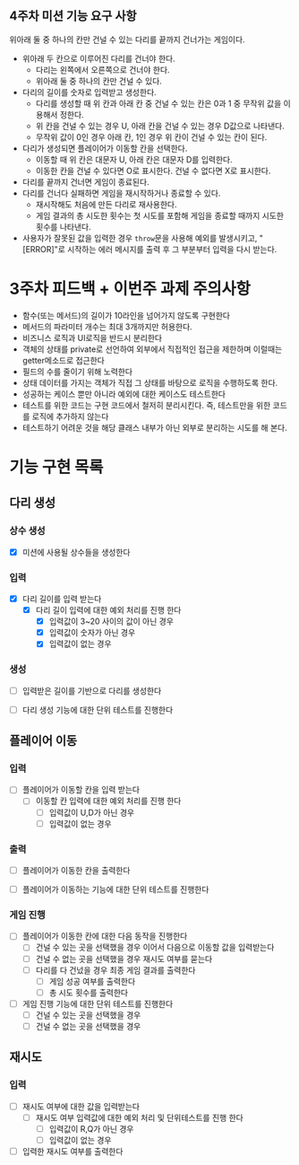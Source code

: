 ## 4주차 미션 기능 요구 사항

위아래 둘 중 하나의 칸만 건널 수 있는 다리를 끝까지 건너가는 게임이다.

- 위아래 두 칸으로 이루어진 다리를 건너야 한다.
  - 다리는 왼쪽에서 오른쪽으로 건너야 한다.
  - 위아래 둘 중 하나의 칸만 건널 수 있다.
- 다리의 길이를 숫자로 입력받고 생성한다.
  - 다리를 생성할 때 위 칸과 아래 칸 중 건널 수 있는 칸은 0과 1 중 무작위 값을 이용해서 정한다.
  - 위 칸을 건널 수 있는 경우 U, 아래 칸을 건널 수 있는 경우 D값으로 나타낸다.
  - 무작위 값이 0인 경우 아래 칸, 1인 경우 위 칸이 건널 수 있는 칸이 된다.
- 다리가 생성되면 플레이어가 이동할 칸을 선택한다.
  - 이동할 때 위 칸은 대문자 U, 아래 칸은 대문자 D를 입력한다.
  - 이동한 칸을 건널 수 있다면 O로 표시한다. 건널 수 없다면 X로 표시한다.
- 다리를 끝까지 건너면 게임이 종료된다.
- 다리를 건너다 실패하면 게임을 재시작하거나 종료할 수 있다.
  - 재시작해도 처음에 만든 다리로 재사용한다.
  - 게임 결과의 총 시도한 횟수는 첫 시도를 포함해 게임을 종료할 때까지 시도한 횟수를 나타낸다.
- 사용자가 잘못된 값을 입력한 경우 `throw`문을 사용해 예외를 발생시키고, "[ERROR]"로 시작하는 에러 메시지를 출력 후 그 부분부터 입력을 다시 받는다.


# 3주차 피드백 + 이번주 과제 주의사항
- 함수(또는 메서드)의 길이가 10라인을 넘어가지 않도록 구현한다
- 메서드의 파라미터 개수는 최대 3개까지만 허용한다.
- 비즈니스 로직과 UI로직을 반드시 분리한다
- 객체의 상태를  private로 선언하여 외부에서 직접적인 접근을 제한하며 이럴때는 getter메소드로 접근한다
- 필드의 수를 줄이기 위해 노력한다
- 상태 데이터를 가지는 객체가 직접 그 상태를 바탕으로 로직을 수행하도록 한다.
- 성공하는 케이스 뿐만 아니라 예외에 대한 케이스도 테스트한다
- 테스트를 위한 코드는 구현 코드에서 철저히 분리시킨다. 즉, 테스트만을 위한 코드를 로직에 추가하지 않는다
-  테스트하기 어려운 것을 해당 클래스 내부가 아닌 외부로 분리하는 시도를 해 본다.


# 기능 구현 목록


## 다리 생성


### 상수 생성

- [x] 미션에 사용될 상수들을 생성한다

### 입력

- [x] 다리 길이를 입력 받는다
    - [x] 다리 길이 입력에 대한 예외 처리를 진행 한다
        - [x] 입력값이 3~20 사이의 값이 아닌 경우
        - [x] 입력값이 숫자가 아닌 경우
        - [x] 입력값이 없는 경우

### 생성

- [ ] 입력받은 길이를 기반으로 다리를 생성한다

- [ ] 다리 생성 기능에 대한 단위 테스트를 진행한다

## 플레이어 이동

### 입력

- [ ] 플레이어가 이동할 칸을 입력 받는다
    - [ ] 이동할 칸 입력에 대한 예외 처리를 진행 한다
        - [ ] 입력값이 U,D가 아닌 경우
        - [ ] 입력값이 없는 경우

### 출력

- [ ] 플레이어가 이동한 칸을 출력한다

- [ ] 플레이어가 이동하는 기능에 대한 단위 테스트를 진행한다


### 게임 진행 

- [ ] 플레이어가 이동한 칸에 대한 다음 동작을 진행한다
    - [ ] 건널 수 있는 곳을 선택했을 경우 이어서 다음으로 이동할 값을 입력받는다
    - [ ] 건널 수 없는 곳을 선택했을 경우 재시도 여부를 묻는다
    - [ ] 다리를 다 건넜을 경우 최종 게임 결과를 출력한다
      - [ ] 게임 성공 여부를 출력한다
      - [ ] 총 시도 횟수를 출력한다

- [ ] 게임 진행 기능에 대한 단위 테스트를 진행한다
  - [ ] 건널 수 있는 곳을 선택했을 경우
  - [ ] 건널 수 없는 곳을 선택했을 경우

## 재시도

### 입력

- [ ] 재시도 여부에 대한 값을 입력받는다
    - [ ] 재시도 여부 입력값에 대한 예외 처리 및 단위테스트를 진행 한다
        - [ ] 입력값이 R,Q가 아닌 경우
        - [ ] 입력값이 없는 경우

- [ ] 입력한 재시도 여부를 출력한다